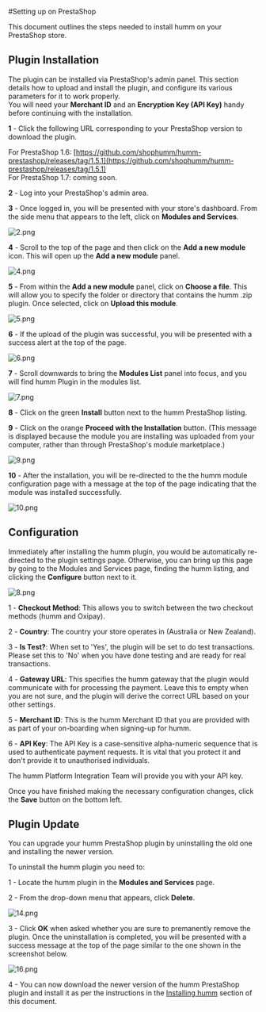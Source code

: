 #Setting up on PrestaShop

This document outlines the steps needed to install humm on your PrestaShop store.

## Plugin Installation
<div id="installing-humm">
  The plugin can be installed via PrestaShop's admin panel. This section details how to upload and install the plugin, and configure its various parameters for it to work properly.
</div>

<div class="panel">
  You will need your <b>Merchant ID</b> and an <b>Encryption Key (API Key)</b> handy before continuing with the installation. 
</div>

**1** - Click the following URL corresponding to your PrestaShop version to download the plugin.

For PrestaShop 1.6:
[https://github.com/shophumm/humm-prestashop/releases/tag/1.5.1](https://github.com/shophumm/humm-prestashop/releases/tag/1.5.1)  
For PrestaShop 1.7: coming soon.

**2** - Log into your PrestaShop's admin area.

**3** - Once logged in, you will be presented with your store's dashboard. From the side menu that appears to the left, click on **Modules and Services**.

![2.png](/img/platforms/prestashop/2.png)

**4** - Scroll to the top of the page and then click on the **Add a new module** icon. This will open up the **Add a new module** panel.

![4.png](/img/platforms/prestashop/4.png)

**5** - From within the **Add a new module** panel, click on **Choose a file**. This will allow you to specify the folder or directory that contains the humm .zip plugin. Once selected, click on **Upload this module**.

![5.png](/img/platforms/prestashop/5.png)

**6** - If the upload of the plugin was successful, you will be presented with a success alert at the top of the page.

![6.png](/img/platforms/prestashop/6.png)

**7** - Scroll downwards to bring the **Modules List** panel into focus, and you will find humm Plugin in the modules list.

![7.png](/img/platforms/prestashop/7.png)

**8** - Click on the green **Install** button next to the humm PrestaShop listing.

**9** - Click on the orange **Proceed with the Installation** button. (This message is displayed because the module you are installing was uploaded from your computer, rather than through PrestaShop's module marketplace.)

![9.png](/img/platforms/prestashop/9.png)

**10** - After the installation, you will be re-directed to the the humm module configuration page with a message at the top of the page indicating that the module was installed successfully.

![10.png](/img/platforms/prestashop/10.png)

## Configuration

Immediately after installing the humm plugin, you would be automatically re-directed to the plugin settings page. Otherwise, you can bring up this page by going to the Modules and Services page, finding the humm listing, and clicking the **Configure** button next to it.

![8.png](/img/platforms/prestashop/8.png)

1 - **Checkout Method**: This allows you to switch between the two checkout methods (humm and Oxipay).

2 - **Country**: The country your store operates in (Australia or New Zealand).

3 - **Is Test?**: When set to 'Yes', the plugin will be set to do test transactions. Please set this to 'No' when you have done testing and are ready for real transactions.

4 - **Gateway URL**: This specifies the humm gateway that the plugin would communicate with for processing the payment. Leave this to empty when you are not sure, and the plugin will derive the correct URL based on your other settings.

5 - **Merchant ID**: This is the humm Merchant ID that you are provided with as part of your on-boarding when signing-up for humm.

6 - **API Key**: The API Key is a case-sensitive alpha-numeric sequence that is used to authenticate payment requests. It is vital that you protect it and don't provide it to unauthorised individuals.

<div class="panel">
  The humm Platform Integration Team will provide you with your API key.
</div>

Once you have finished making the necessary configuration changes, click the **Save** button on the bottom left.

## Plugin Update

You can upgrade your humm PrestaShop plugin by uninstalling the old one and installing the newer version. 

To uninstall the humm plugin you need to:

1 - Locate the humm plugin in the **Modules and Services** page.

2 - From the drop-down menu that appears, click **Delete**.

![14.png](/img/platforms/prestashop/14.png)

3 - Click **OK** when asked whether you are sure to premanently remove the plugin. Once the uninstallation is completed, you will be presented with a success message at the top of the page similar to the one shown in the screenshot below.

![16.png](/img/platforms/prestashop/16.png)

4 - You can now download the newer version of the humm PrestaShop plugin and install it as per the instructions in the [Installing humm](#installing-humm) section of this document.
